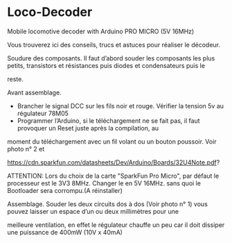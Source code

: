 # Loco-Decoder
Mobile locomotive decoder  with Arduino PRO MICRO (5V 16MHz)

Vous trouverez ici des conseils, trucs et astuces pour réaliser le décodeur.

Soudure des composants.
Il faut d’abord souder les composants les plus petits, transistors et résistances puis diodes et condensateurs puis le 

reste.

Avant assemblage.
- Brancher le signal DCC sur les fils noir et rouge. Vérifier la tension 5v au régulateur 78M05
- Programmer l’Arduino, si le téléchargement ne se fait pas, il faut provoquer un Reset juste après la compilation, au 

moment du téléchargement avec un fil volant ou un bouton poussoir. Voir photo n° 2 et 

https://cdn.sparkfun.com/datasheets/Dev/Arduino/Boards/32U4Note.pdf?


ATTENTION: Lors du choix de la carte "SparkFun Pro Micro", par défaut le processeur est le 3V3 8MHz. Changer le en 5V 16MHz.
sans quoi le Bootloader sera corrompu.(A réinstaller)


Assemblage.
Souder les deux circuits dos à dos (Voir photo n° 1) vous pouvez laisser un espace d’un ou deux millimètres pour une 

meilleure ventilation, en effet le régulateur chauffe un peu car il doit dissiper une puissance de 400mW (10V x 40mA)




